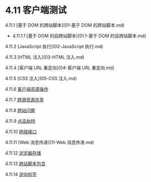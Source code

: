 # 4.11 客户端测试

4.11.1 [基于 DOM 的跨站脚本](01-基于 DOM 的跨站脚本.md)

- 4.11.1.1 [基于 DOM 的自跨站脚本](01.1-基于 DOM 的自跨站脚本.md)

4.11.2 [JavaScript 执行](02-JavaScript 执行.md)

4.11.3 [HTML 注入](03-HTML 注入.md)

4.11.4 [客户端 URL 重定向](04-客户端 URL 重定向.md)

4.11.5 [CSS 注入](05-CSS 注入.md)

4.11.6 [客户端资源操作](06-客户端资源操作.md)

4.11.7 [跨源资源共享](07-跨源资源共享.md)

4.11.8 [跨站闪屏](08-跨站闪屏.md)

4.11.9 [点击劫持](09-点击劫持.md)

4.11.10 [网络接口](10-网络接口.md)

4.11.11 [Web 消息传递](11-Web 消息传递.md)

4.11.12 [浏览器存储](12-浏览器存储.md)

4.11.13 [跨站脚本包含](13-跨站脚本包含.md)

4.11.14 [逆向标签](14-逆向标签.md)